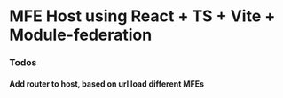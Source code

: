 # MFE Host using React + TS + Vite + Module-federation




### Todos
#### Add router to host, based on url load different MFEs
